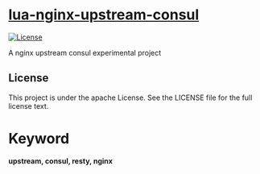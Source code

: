# [lua-nginx-upstream-consul](https://github.com/vlorc/lua-nginx-upstream-consul)

[![License](https://img.shields.io/:license-apache-blue.svg)](https://opensource.org/licenses/Apache-2.0)

A nginx upstream consul experimental project

## License

This project is under the apache License. See the LICENSE file for the full license text.

# Keyword

**upstream, consul, resty, nginx**